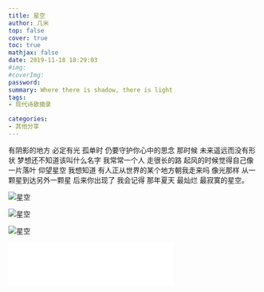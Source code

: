 ```yaml
---
title: 星空
author: 几米
top: false
cover: true
toc: true
mathjax: false
date: 2019-11-18 18:29:03
#img: 
#coverImg:
password:
summary: Where there is shadow, there is light 
tags: 
- 现代诗歌摘录

categories: 
- 其他分享
---
```


有阴影的地方 必定有光 
孤单时 仍要守护你心中的思念 
那时候 未来遥远而没有形状 
梦想还不知道该叫什么名字 
我常常一个人 走很长的路 
起风的时候觉得自己像一片落叶 
仰望星空 我想知道 
有人正从世界的某个地方朝我走来吗
像光那样 从一颗星到达另外一颗星
后来你出现了
我会记得 那年夏天 
最灿烂 最寂寞的星空。

 																								

![星空](https://cdn.jsdelivr.net/gh/sthwhl/Gallery@master/2020/%E6%98%9F%E7%A9%BA/StarrySky01.jpg)

![星空](https://cdn.jsdelivr.net/gh/sthwhl/Gallery@master/2020/%E6%98%9F%E7%A9%BA/StarrySky02.jpg)

![星空](https://cdn.jsdelivr.net/gh/sthwhl/Gallery@master/2020/%E6%98%9F%E7%A9%BA/StarrySky03.jpg)


<iframe frameborder="no" border="0" marginwidth="0" marginheight="0" width=330 height=86 src="//music.163.com/outchain/player?type=2&id=1433584979&auto=1&height=66"></iframe>







